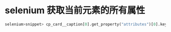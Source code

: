 # selenium 获取当前元素的所有属性

``` python
selenium>snippet> cp_card__caption[0].get_property("attributes")[0].keys() # 获取当前元素的所有属性
```
